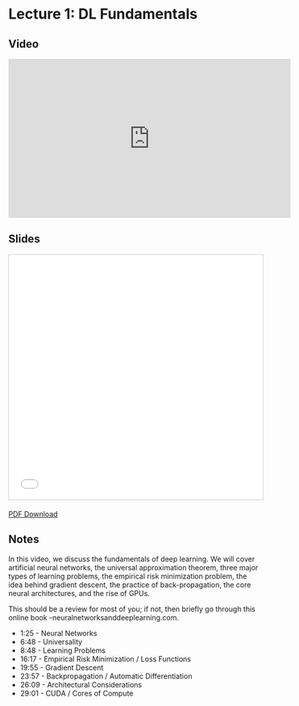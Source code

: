 # Lecture 1: DL Fundamentals

## Video

<iframe width="560" height="315" src="https://www.youtube.com/embed/fGxWfEuUu0w" frameborder="0" allow="accelerometer; autoplay; clipboard-write; encrypted-media; gyroscope; picture-in-picture" allowfullscreen></iframe>

## Slides

<iframe src="//www.slideshare.net/slideshow/embed_code/key/36tseqKjcKlQwg" width="595" height="485" frameborder="0" marginwidth="0" marginheight="0" scrolling="no" style="border:1px solid #CCC; border-width:1px; margin-bottom:5px; max-width: 100%;" allowfullscreen> </iframe>

[PDF Download](https://www.google.com/url?q=https://drive.google.com/file/d/1_xFGuN3dcyh-6HAoqWrEJ2dEI4MI2h5P/view?usp%3Dsharing&sa=D&source=editors&ust=1612217432581000&usg=AOvVaw3aJTmhOyJTlGs_6HcNqoIU)

## Notes

In this video, we discuss the fundamentals of deep learning. We will cover artificial neural networks, the universal approximation theorem, three major types of learning problems, the empirical risk minimization problem, the idea behind gradient descent, the practice of back-propagation, the core neural architectures, and the rise of GPUs.

This should be a review for most of you; if not, then briefly go through this online book -neuralnetworksanddeeplearning.com.

- 1:25​ - Neural Networks
- 6:48​ - Universality
- 8:48​ - Learning Problems
- 16:17​ - Empirical Risk Minimization / Loss Functions
- 19:55​ - Gradient Descent
- 23:57​ - Backpropagation / Automatic Differentiation
- 26:09​ - Architectural Considerations
- 29:01​ - CUDA / Cores of Compute

